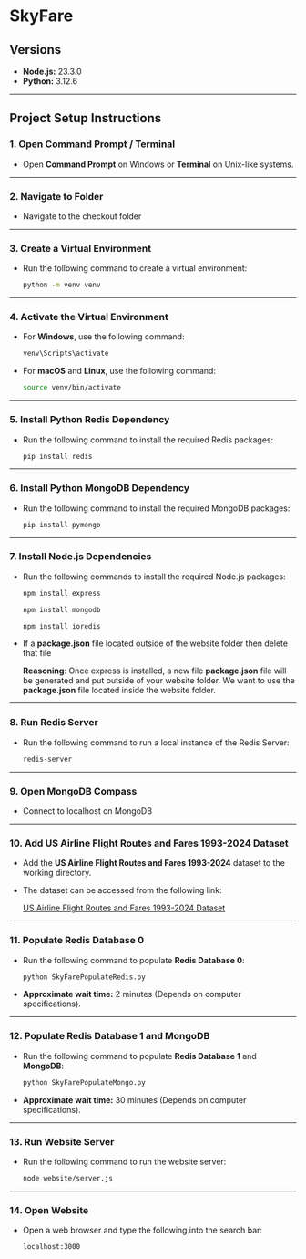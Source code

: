 # SkyFare

## Versions

- **Node.js:** 23.3.0  
- **Python:** 3.12.6

---

## Project Setup Instructions

### 1. Open Command Prompt / Terminal

- Open **Command Prompt** on Windows or **Terminal** on Unix-like systems.

---

### 2. Navigate to Folder

- Navigate to the checkout folder

---

### 3. Create a Virtual Environment

- Run the following command to create a virtual environment:

  ```bash
  python -m venv venv
  ```

---

### 4. Activate the Virtual Environment

- For **Windows**, use the following command:

  ```bash
  venv\Scripts\activate
  ```

- For **macOS** and **Linux**, use the following command:

  ```bash
  source venv/bin/activate
  ```

---

### 5. Install Python Redis Dependency

- Run the following command to install the required Redis packages:

  ```bash
  pip install redis
  ```

---

### 6. Install Python MongoDB Dependency

- Run the following command to install the required MongoDB packages:

  ```bash
  pip install pymongo
  ```

---

### 7. Install Node.js Dependencies

- Run the following commands to install the required Node.js packages:

  ```bash
  npm install express
  ```

  ```bash
  npm install mongodb
  ```

  ```bash
  npm install ioredis
  ```

- If a **package.json** file located outside of the website folder then delete that file
  
  **Reasoning**: Once express is installed, a new file **package.json** file will be generated and put outside of your website folder. We want to use the **package.json** file located inside the website folder.

---

### 8. Run Redis Server

- Run the following command to run a local instance of the Redis Server:

  ```bash
  redis-server
  ```

---

### 9. Open MongoDB Compass

- Connect to localhost on MongoDB

---

### 10. Add US Airline Flight Routes and Fares 1993-2024 Dataset

- Add the **US Airline Flight Routes and Fares 1993-2024** dataset to the working directory.

- The dataset can be accessed from the following link:

  [US Airline Flight Routes and Fares 1993-2024 Dataset](https://www.kaggle.com/datasets/bhavikjikadara/us-airline-flight-routes-and-fares-1993-2024/data)

---

### 11. Populate Redis Database 0

- Run the following command to populate **Redis Database 0**:

  ```bash
  python SkyFarePopulateRedis.py
  ```

- **Approximate wait time:** 2 minutes (Depends on computer specifications).

---

### 12. Populate Redis Database 1 and MongoDB

- Run the following command to populate **Redis Database 1** and **MongoDB**:

  ```bash
  python SkyFarePopulateMongo.py
  ```

- **Approximate wait time:** 30 minutes (Depends on computer specifications).

---

### 13. Run Website Server

- Run the following command to run the website server:

  ```bash
  node website/server.js
  ```

---

### 14. Open Website

- Open a web browser and type the following into the search bar:

  ```bash
  localhost:3000
  ```

